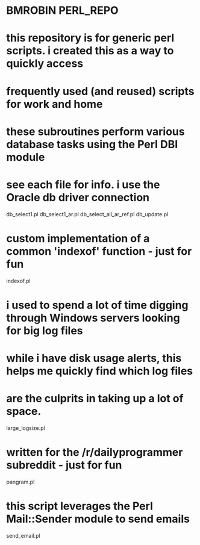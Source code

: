 #	BMROBIN PERL_REPO	#

# this repository is for generic perl scripts. i created this as a way to quickly access
# frequently used (and reused) scripts for work and home

# these subroutines perform various database tasks using the Perl DBI module
# see each file for info. i use the Oracle db driver connection
db_select1.pl
db_select1_ar.pl
db_select_all_ar_ref.pl
db_update.pl

# custom implementation of a common 'indexof' function - just for fun
indexof.pl

# i used to spend a lot of time digging through Windows servers looking for big log files
# while i have disk usage alerts, this helps me quickly find which log files
# are the culprits in taking up a lot of space.
large_logsize.pl

# written for the /r/dailyprogrammer subreddit - just for fun
pangram.pl

# this script leverages the Perl Mail::Sender module to send emails
send_email.pl
